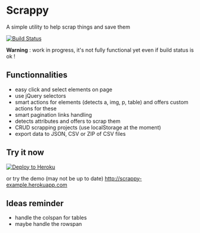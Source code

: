 Scrappy
=======

A simple utility to help scrap things and save them

[![Build Status](https://travis-ci.org/j33f/Scrappy.svg?branch=master)](https://travis-ci.org/j33f/Scrappy)

**Warning** : work in progress, it's not fully functional yet even if build status is ok !

## Functionnalities

- easy click and select elements on page
- use jQuery selectors
- smart actions for elements (detects a, img, p, table) and offers custom actions for these
- smart pagination links handling
- detects attributes and offers to scrap them
- CRUD scrapping projects (use localStorage at the moment)
- export data to JSON, CSV or ZIP of CSV files

## Try it now

[![Deploy to Heroku](https://www.herokucdn.com/deploy/button.png)](https://heroku.com/deploy)

or try the demo (may not be up to date) http://scrappy-example.herokuapp.com

## Ideas reminder 

- handle the colspan for tables
- maybe handle the rowspan


